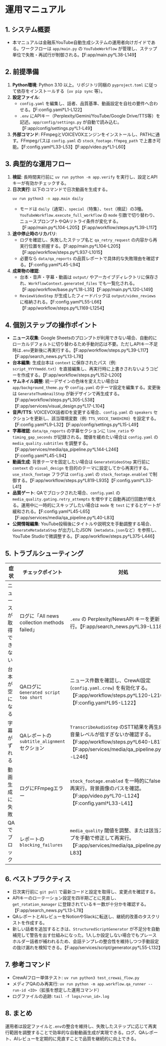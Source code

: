 # 運用マニュアル

## 1. システム概要
- 本マニュアルは金融系YouTube自動生成システムの運用者向けガイドである。ワークフローは `app/main.py` の `YouTubeWorkflow` が管理し、ステップ単位で失敗・再試行が制御される。【F:app/main.py†L38-L149】

## 2. 前提準備
1. **Python環境**: Python 3.10 以上。リポジトリ同梱の `pyproject.toml` に従って依存をインストールする（`uv pip sync` 等）。
2. **設定ファイル**:
   - `config.yaml` を編集し、話者、品質基準、動画設定を自社の要件へ合わせる。【F:config.yaml†L1-L122】
   - `.env` にAPIキー（Perplexity/Gemini/YouTube/Google Drive/TTS等）を記述。`app/config/settings.py` が自動で読み込む。【F:app/config/settings.py†L1-L49】
3. **外部コマンド**: FFmpegとVOICEVOXエンジンをインストールし、PATHに通す。FFmpegパスは `config.yaml` の `stock_footage.ffmpeg_path` で上書き可能。【F:config.yaml†L33-L53】【F:app/video.py†L1-L60】

## 3. 典型的な運用フロー
1. **検証**: 長時間実行前に `uv run python -m app.verify` を実行し、設定とAPIキーが有効かチェックする。
2. **日次実行**: 以下のコマンドで日次動画を生成する。
   ```bash
   uv run python3 -m app.main daily
   ```
   - モードは `daily`（通常）、`special`（特集）、`test`（検証）の3種。`YouTubeWorkflow.execute_full_workflow` の `mode` 引数で切り替わり、ニュースプロンプトやQAリトライ条件が変化する。【F:app/main.py†L104-L205】【F:app/workflow/steps.py†L39-L117】
3. **途中停止時のリカバリ**:
   - ログを確認し、失敗したステップ名と `qa_retry_request` の内容から再実行位置を把握する。【F:app/main.py†L104-L205】【F:app/workflow/steps.py†L937-L1015】
   - 必要なら `data/qa_reports` の品質レポートで具体的な失敗理由を確認する。【F:config.yaml†L45-L94】
4. **成果物の確認**:
   - 台本・音声・字幕・動画は `output/` やアーカイブディレクトリに保存され、`WorkflowContext.generated_files` でも一覧化される。【F:app/workflow/base.py†L18-L35】【F:app/main.py†L120-L149】
   - `ReviewVideoStep` が生成したフィードバックは `output/video_reviews` に格納される。【F:config.yaml†L55-L66】【F:app/workflow/steps.py†L1169-L1254】

## 4. 個別ステップの操作ポイント
- **ニュース収集**: Google Sheetsのプロンプトが利用できない場合、自動的にローカルデフォルトに切り替わるため手動対応は不要。ただしAPIキー不足時は`.env`更新後に再実行する。【F:app/workflow/steps.py†L39-L117】【F:app/search_news.py†L13-L78】
- **台本編集**: 生成台本は `context` に保存されたパス（例: `script_YYYYmmdd.txt`）を直接編集し、再実行時に上書きされないようコピーを作成する。【F:app/workflow/steps.py†L152-L200】
- **サムネイル調整**: 統一デザインの色味を変えたい場合は `app/background_theme.py` や `config.yaml` のテーマ設定を編集する。変更後は `GenerateThumbnailStep` が新デザインで再生成する。【F:app/workflow/steps.py†L305-L538】【F:app/services/visual_design.py†L17-L104】
- **音声/TTS**: VOICEVOX話者IDを変更する場合、`config.yaml` の `speakers` セクションを更新し、該当環境変数（例: `TTS_VOICE_TAKEHIRO`）を設定する。【F:config.yaml†L9-L32】【F:app/config/settings.py†L15-L49】
- **字幕確認**: `data/qa_reports` の字幕セクションに `line_ratio` や `timing_gap_seconds` が記録される。閾値を緩めたい場合は `config.yaml` の `media_quality.subtitles` を調整する。【F:app/services/media/qa_pipeline.py†L144-L246】【F:config.yaml†L45-L94】
- **動画生成**: 背景テーマを固定したい場合は `GenerateVideoStep` 実行前に `context` の `visual_design` を目的のテーマに設定してから再実行する。`use_stock_footage` フラグは `config.yaml` の `stock_footage.enabled` で制御する。【F:app/workflow/steps.py†L819-L935】【F:config.yaml†L33-L41】
- **品質ゲート**: QAでブロックされた場合、`config.yaml` の `media_quality.gating.retry_attempts` を増やすと自動再試行回数が増える。運用中に一時的にスキップしたい場合は `mode` を `test` にするとゲートが緩和される。【F:config.yaml†L45-L65】【F:app/services/media/qa_pipeline.py†L40-L83】
- **公開情報編集**: YouTube投稿後にタイトルや説明文を手動調整する場合、`GenerateMetadataStep` が出力したJSON（`metadata.json`など）を参照し、YouTube Studioで微調整する。【F:app/workflow/steps.py†L375-L446】

## 5. トラブルシューティング
| 症状 | チェックポイント | 対処 |
| --- | --- | --- |
| ニュースが取得できない | ログに「All news collection methods failed」| `.env` の Perplexity/NewsAPI キーを更新し再実行。【F:app/search_news.py†L39-L118】 |
| 台本が空になる | QAログに `Generated script too short` | ニュース件数を確認し、CrewAI設定 (`config.yaml.crew`) を有効化する。【F:app/workflow/steps.py†L120-L216】【F:config.yaml†L95-L122】 |
| 字幕がずれる | QAレポートの `subtitle_alignment` セクション | `TranscribeAudioStep` のSTT結果を再生成し、音量レベルが低すぎないか確認する。【F:app/workflow/steps.py†L640-L817】【F:app/services/media/qa_pipeline.py†L144-L246】 |
| 動画生成に失敗 | ログにFFmpegエラー | `stock_footage.enabled` を一時的にfalseにして再実行。背景画像のパスを確認。【F:app/video.py†L70-L124】【F:config.yaml†L33-L41】 |
| QAでブロック | レポートの `blocking_failures` | `media_quality` 閾値を調整、または該当ステップを手動で修正して再実行。【F:app/services/media/qa_pipeline.py†L40-L83】 |

## 6. ベストプラクティス
- 日次実行前に `git pull` で最新コードと設定を取得し、変更点を確認する。
- APIキーのローテーション設定を四半期ごとに見直し、`get_rotation_manager` に登録されているキー数が十分かを確認する。【F:app/search_news.py†L13-L78】
- QAレポートとAIレビューをNotionやSlackに転送し、継続的改善のタスクリストを作成する。
- 新しい話者を追加するときは、`StructuredScriptGenerator` が不足分を自動補完して警告を出す仕組みになった。1人しか設定しない場合でもプレースホルダー話者が補われるため、会話テンプレの整合性を維持しつつ手動設定の抜け漏れを検知できる。【F:app/services/script/generator.py†L55-L132】

## 7. 参考コマンド
- CrewAIフロー単体テスト: `uv run python3 test_crewai_flow.py`
- メディアQAのみ再実行: `uv run python -m app.workflow.qa_runner --run-id <ID>`（拡張を想定した運用コマンド）
- ログファイルの追跡: `tail -f logs/<run_id>.log`

## 8. まとめ
運用者は設定ファイルと`.env`の整合を維持し、失敗したステップに応じて再実行範囲を調整することで効率的な自動動画生成が実現できる。ログ、QAレポート、AIレビューを定期的に見直すことで品質を継続的に向上できる。
